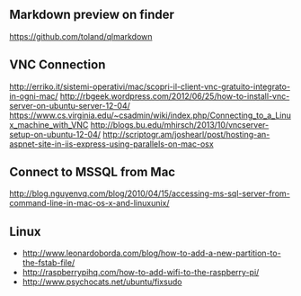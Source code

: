 Markdown preview on finder
---
https://github.com/toland/qlmarkdown


VNC Connection
---

http://erriko.it/sistemi-operativi/mac/scopri-il-client-vnc-gratuito-integrato-in-ogni-mac/
http://rbgeek.wordpress.com/2012/06/25/how-to-install-vnc-server-on-ubuntu-server-12-04/
https://www.cs.virginia.edu/~csadmin/wiki/index.php/Connecting_to_a_Linux_machine_with_VNC
http://blogs.bu.edu/mhirsch/2013/10/vncserver-setup-on-ubuntu-12-04/
http://scriptogr.am/joshearl/post/hosting-an-aspnet-site-in-iis-express-using-parallels-on-mac-osx

Connect to MSSQL from Mac
---
http://blog.nguyenvq.com/blog/2010/04/15/accessing-ms-sql-server-from-command-line-in-mac-os-x-and-linuxunix/

Linux
---
* http://www.leonardoborda.com/blog/how-to-add-a-new-partition-to-the-fstab-file/
* http://raspberrypihq.com/how-to-add-wifi-to-the-raspberry-pi/
* http://www.psychocats.net/ubuntu/fixsudo
